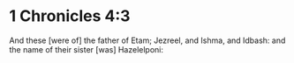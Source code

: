 # 1 Chronicles 4:3

And these [were of] the father of Etam; Jezreel, and Ishma, and Idbash: and the name of their sister [was] Hazelelponi: